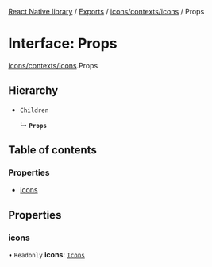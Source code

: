 [React Native library](../index.md) / [Exports](../modules.md) / [icons/contexts/icons](../modules/icons_contexts_icons.md) / Props

# Interface: Props

[icons/contexts/icons](../modules/icons_contexts_icons.md).Props

## Hierarchy

- `Children`

  ↳ **`Props`**

## Table of contents

### Properties

- [icons](icons_contexts_icons.Props.md#icons)

## Properties

### icons

• `Readonly` **icons**: [`Icons`](../modules/icons_icons_common_types.md#icons)
